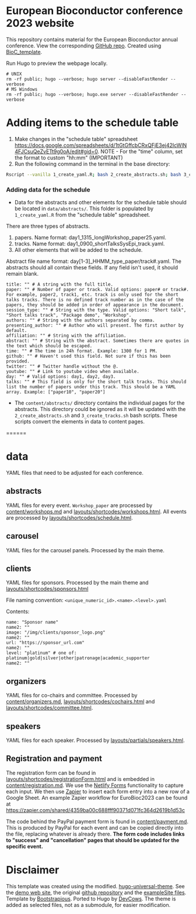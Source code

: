 
# European Bioconductor conference 2023 website

This repository contains material for the European Bioconductor annual conference. 
View <!--the example at https://bioc2022.bioconductor.org/ and--> the corresponding
[GitHub repo](https://github.com/Bioconductor/EuroBioC2023). Created using [BioC_template](https://github.com/Bioconductor/BioC_template).

Run Hugo to preview the webpage locally.

```shell
# UNIX
rm -rf public; hugo --verbose; hugo server --disableFastRender --verbose
# MS Windows
rm -rf public; hugo --verbose; hugo.exe server --disableFastRender --verbose
```

# Adding items to the schedule table

1. Make changes in the "schedule table" spreadsheet https://docs.google.com/spreadsheets/d/1tGtGffcbCRxQFjE3ej42IcWlN4FJCsuQeZvETt9g0oA/edit#gid=0. NOTE - For the "time" column, set the format to custom "hh:mm" (IMPORTANT)
2. Run the following command in the terminal in the base directory:
```bash
Rscript --vanilla 1_create_yaml.R; bash 2_create_abstracts.sh; bash 3_create_tracks.sh
```

### Adding data for the schedule

+ Data for the abstracts and other elements for the schedule table should be located in `data/abstracts/`. This folder is populated by `1_create_yaml.R` from the "schedule table" spreadsheet.

There are three types of abstracts.

1. papers. Name format: day1_1315_longWorkshop_paper25.yaml. 
2. tracks. Name format: day1_0900_shortTalksSysEpi_track.yaml.
3. All other elements that will be added to the schedule.

Abstract file name format: day[1-3]_HHMM_type_paper/track#.yaml. 
The abstracts should all contain these fields. If any field isn't used, it should remain blank. 

```
title: "" # A string with the full title.
paper: "" # Number of paper or track. Valid options: paper# or track#. For example, paper2, track1, etc. track is only used for the short talks tracks. There is no defined track number as in the case of the papers, they should be added in order of appearance in the document.
session_type: "" # String with the type. Valid options: "Short talk", "Short talks track", "Package demo", "Workshop".
authors: "" # String with the authors separated by comma.
presenting_author: "" # Author who will present. The first author by default.
affiliation: "" # String with the affiliation.
abstract: "" # String with the abstract. Sometimes there are quotes in the text which should be escaped.
time: "" # The time in 24h format. Example: 1300 for 1 PM.
github: "" # Haven't used this field. Not sure if this has been provided.
twitter: "" # Twitter handle without the @.
youtube: "" # Link to youtube video when available.
day: "" # Valid options: day1, day2, day3.
talks: "" # This field is only for the short talk tracks. This should list the number of papers under this track. This should be a YAML array. Example: ["paper10", "paper20"]
```

+ The `content/abstracts/` directory contains the individual pages for the
abstracts. This directory could be ignored as it will be updated with
the `2_create_abstracts.sh` and `3_create_tracks.sh` bash scripts. These scripts
convert the elements in data to content pages.

======

# data

YAML files that need to be adjusted for each conference. 

## abstracts

YAML files for every event. `Workshop_paper` are processed by [content/workshops.md](content/workshops.md) and [layouts/shortcodes/workshops.html](layouts/shortcodes/workshops.html). All events are processed by [layouts/shortcodes/schedule.html](layouts/shortcodes/schedule.html).

## carousel

YAML files for the carousel panels. Processed by the main theme.

## clients

YAML files for sponsors. Processed by the main theme and [layouts/shortcodes/sponsors.html](layouts/shortcodes/sponsors.html)

File naming convention: `<unique_numeric_id>.<name>.<level>.yaml`

Contents:

```
name: "Sponsor name"
name2: ""
image: "/img/clients/sponsor_logo.png"
name2: ""
url: "https://sponsor_url.com"
name2: ""
level: "platinum" # one of: platinum|gold|silver|other|patronage|academic_supporter
name2: ""
```

## organizers

YAML files for co-chairs and committee. Processed by [content/organizers.md](content/organizers.md), [layouts/shortcodes/cochairs.html](layouts/shortcodes/cochairs.html) and [layouts/shortcodes/committee.html](layouts/shortcodes/committee.html).

## speakers

YAML files for each speaker. Processed by [layouts/partials/speakers.html](layouts/partials/speakers.html).

## Registration and payment

The registration form can be found in [layouts/shortcodes/registrationForm.html](layouts/shortcodes/registrationForm.html) and is embedded in [content/registration.md](content/registration.md).  We use the [Netlify Forms](https://www.netlify.com/products/forms/) functionality to capture each input.  We then use [Zapier](www.zapier.com) to insert each form entry into a new row of a Google Sheet.  An example Zapier workflow for EuroBioc2023 can be found at https://zapier.com/shared/4359ba00c688fff90371d071fc364d2619b1d53c

The code behind the PayPal payment form is found in [content/payment.md](content/payment.md).  This is produced by PayPal for each event and can be copied directly into the file, replacing whatever is already there.  **The form code includes links to "success" and "cancellation" pages that should be updated for the specific event.**

# Disclaimer

This template was created using the modified.
[hugo-universal-theme](https://github.com/devcows/hugo-universal-theme).
See the [demo web site](https://themes.gohugo.io/theme/hugo-universal-theme/),
the original [github repository](https://github.com/devcows/hugo-universal-theme)
and the [exampleSite files](https://github.com/devcows/hugo-universal-theme/tree/master/exampleSite).
Template by [Bootstrapious](https://bootstrapious.com/p/universal-business-e-commerce-template).
Ported to Hugo by [DevCows](https://github.com/devcows/hugo-universal-theme).
The theme is added as selected files, not as a submodule, for easier modification.

